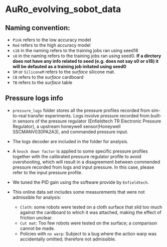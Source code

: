 # AuRo_evolving_sobot_data
## Naming convention:
- `Pink` refers to the low accuracy model
- `Red` refers to the high accuracy model
- `s18` in the naming refers to the training jobs ran using seed18
- `s0` in the naming refers to the training jobs ran using seed0. **If a dirctory does not have any info related to seed (e.g. does not say s0 or s18) it will be defauted as a training job initated using seed0**
- `SM` or `SiliconeM` refers to the *surface* silicone mat.
- `CB` refers to the *surface* cardboard
- `TB` refers to the *surface* table

## Pressure logs info
- `pressure_logs` folder stores all the pressure profiles recorded from sim-to-real transfer experiments. Logs involve pressure recorded from built-in sensors of the pressure regulator (Enfieldtech TR Electronic Pressure Regulator), a upstream honeywell sensor(Honeywell SSCMANV030PA2A3), and commanded pressure input. 

- The logs decoder are included in the folder for analysis.

- A `knock down factor` is applied to some specific pressure profiles together with the calibrated pressure regulator profile to avoid overshooting, which will result in a disagreement between commended pressure recorded from logs and input pressure. In this case, please refer to the input pressure profile.
- We tuned the PID gain using the software provide by `Enfieldtech`.
  
- This online data set includes some measurements that were not admissible for analysis: 
  - `Cloth`: some robots were tested on a cloth surface that slid too much against the cardboard to which it was attached, making the effect of friction unclear.
  - `Cut mat`: Too few robots were tested on the surface; a comparison cannot be made.
  - Policies with `no warp`: Subject to a bug where the action warp was accidentally omitted; therefore not admissible.